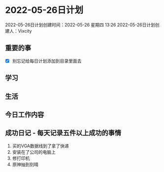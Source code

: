 # 2022-05-26日计划

2022-05-26日计划创建时间：2022-05-26 星期四  13:26
2022-05-26日计划创建人：Vixcity

## 重要的事
- [x] 别忘记给每日计划添加到目录里面去

## 学习

## 生活

## 今日工作内容

## 成功日记 - 每天记录五件以上成功的事情
1. 买的VGA数据线到了拿了快递
2. 安装在了公司的电脑上
3. 修打印机
4. 原神抽到刻晴